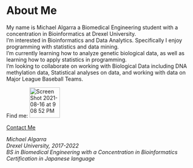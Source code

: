 # About Me 
My name is Michael Algarra a Biomedical Engineering student with a concentration in Bioinformatics at Drexel University.  
I’m interested in Bioinformatics and Data Analytics. Specifically I enjoy programming with statistics and data mining.  
I’m currently learning how to analyze genetic biological data, as well as learning how to apply statistics in programming.   
I’m looking to collaborate on working with Biological Data including DNA methylation data, Statistical analyses on data, and working with data on Major League Baseball Teams.  

Find me:
[<img width="80" alt="Screen Shot 2021-08-16 at 9 08 52 PM" src="https://user-images.githubusercontent.com/68628666/129647920-8b6c649d-4162-4e08-9c3c-59421d6a07ca.png">](https://www.linkedin.com/in/michael-algarra-764483160/)

[Contact Me](mailto:mja353@drexel.edu)

*Michael Algarra  
Drexel University, 2017-2022  
BS in Biomedical Engineering with a Concentration in Bioinformatics  
Certification in Japanese language*

<!---
MichaelAlgarra/MichaelAlgarra is a ✨ special ✨ repository because its `README.md` (this file) appears on your GitHub profile.
You can click the Preview link to take a look at your changes.
--->
